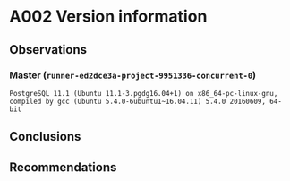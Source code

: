 # A002 Version information #

## Observations ##

### Master (`runner-ed2dce3a-project-9951336-concurrent-0`) ###

```
PostgreSQL 11.1 (Ubuntu 11.1-3.pgdg16.04+1) on x86_64-pc-linux-gnu, compiled by gcc (Ubuntu 5.4.0-6ubuntu1~16.04.11) 5.4.0 20160609, 64-bit
```



## Conclusions ##


## Recommendations ##

